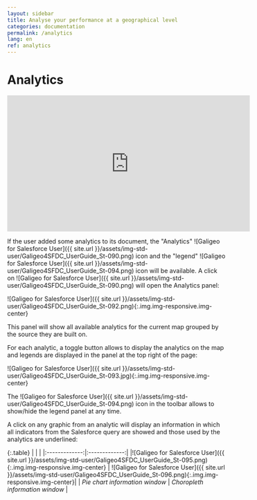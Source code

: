 ```yaml
---
layout: sidebar
title: Analyse your performance at a geographical level
categories: documentation
permalink: /analytics
lang: en
ref: analytics
---
```


# Analytics

<iframe style="display:block;" class="img-center" width="560" height="315" src="https://www.youtube.com/embed/x-SzZ6xE9h0" frameborder="0" allowfullscreen></iframe>

If the user added some analytics to its document, the "Analytics" ![Galigeo for Salesforce User]({{ site.url }}/assets/img-std-user/Galigeo4SFDC_UserGuide_St-090.png) icon and the "legend" ![Galigeo for Salesforce User]({{ site.url }}/assets/img-std-user/Galigeo4SFDC_UserGuide_St-094.png) icon will be available. A click on ![Galigeo for Salesforce User]({{ site.url }}/assets/img-std-user/Galigeo4SFDC_UserGuide_St-090.png) will open the Analytics panel:

![Galigeo for Salesforce User]({{ site.url }}/assets/img-std-user/Galigeo4SFDC_UserGuide_St-092.png){:.img.img-responsive.img-center}

This panel will show all available analytics for the current map grouped by the source they are built on.

For each analytic, a toggle button allows to display the analytics on the map and legends are displayed in the panel at the top right of the page:

![Galigeo for Salesforce User]({{ site.url }}/assets/img-std-user/Galigeo4SFDC_UserGuide_St-093.jpg){:.img.img-responsive.img-center}

The ![Galigeo for Salesforce User]({{ site.url }}/assets/img-std-user/Galigeo4SFDC_UserGuide_St-094.png) icon in the toolbar allows to show/hide the legend panel at any time.

A click on any graphic from an analytic will display an information in which all indicators from the Salesforce query are showed and those used by the analytics are underlined:

{:.table}
|   |    |
|:-------------:|:-------------:|
|![Galigeo for Salesforce User]({{ site.url }}/assets/img-std-user/Galigeo4SFDC_UserGuide_St-095.png){:.img.img-responsive.img-center} | ![Galigeo for Salesforce User]({{ site.url }}/assets/img-std-user/Galigeo4SFDC_UserGuide_St-096.png){:.img.img-responsive.img-center}|
| *Pie chart information window* | *Choropleth information window* |